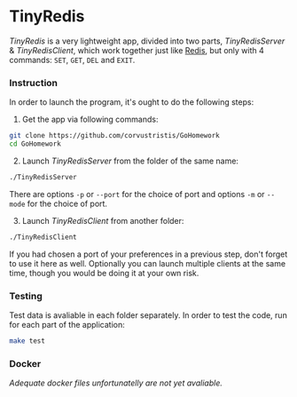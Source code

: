 # TinyRedis

*TinyRedis* is a very lightweight app, divided into two parts, *TinyRedisServer* & *TinyRedisClient*, which work together just like [Redis](https://redis.io), but only with 4 commands: `SET`, `GET`, `DEL` and `EXIT`. 

### Instruction
In order to launch the program, it's ought to do the following steps:
1) Get the app via following commands:
``` sh
git clone https://github.com/corvustristis/GoHomework
cd GoHomework
```
2) Launch *TinyRedisServer* from the folder of the same name:
```sh
./TinyRedisServer
```
There are options `-p` or `--port` for the choice of port and options `-m` or `--mode` for the choice of port.

3) Launch *TinyRedisClient* from another folder:
```sh
./TinyRedisClient
```
If you had chosen a port of your preferences in a previous step, don't forget to use it here as well. Optionally you can launch multiple clients at the same time, though you would be doing it at your own risk.

### Testing
Test data is avaliable in each folder separately. In order to test the code, run for each part of the application:
```sh
make test
```

### Docker
*Adequate docker files unfortunatelly are not yet avaliable.*
